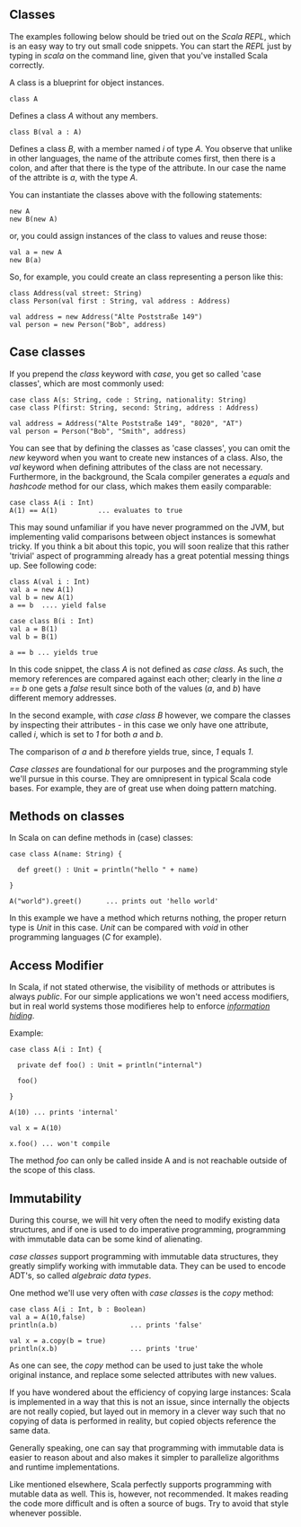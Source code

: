 ## Classes 

The examples following below should be tried out on the _Scala REPL_, which is an easy way to try out small code snippets. You can start the _REPL_ just by typing in _scala_ on the command line, given that you've installed Scala correctly.

A class is a blueprint for object instances. 

~~~
class A
~~~

Defines a class _A_ without any members.

~~~
class B(val a : A)
~~~

Defines a class _B_, with a member named _i_ of type _A_. You observe that unlike in other languages, the name of the attribute comes first, then there is a colon, and after that there is the type of the attribute. In our case the name of the attribte is _a_, with the type _A_.

You can instantiate the classes above with the following statements:

~~~
new A
new B(new A)
~~~

or, you could assign instances of the class to values and reuse those:

~~~
val a = new A
new B(a)
~~~

So, for example, you could create an class representing a person like this:

~~~
class Address(val street: String)
class Person(val first : String, val address : Address)

val address = new Address("Alte Poststraße 149")
val person = new Person("Bob", address)
~~~

## Case classes

If you prepend the _class_ keyword with _case_, you get so called 'case classes', which are most commonly used:

~~~
case class A(s: String, code : String, nationality: String)
case class P(first: String, second: String, address : Address)

val address = Address("Alte Poststraße 149", "8020", "AT")
val person = Person("Bob", "Smith", address)
~~~

You can see that by defining the classes as 'case classes', you can omit the _new_ keyword when you want to create new instances of a class. Also, the _val_ keyword when defining attributes of the class are not necessary. Furthermore, in the background, the Scala compiler generates a _equals_ and _hashcode_ method for our class, which makes them easily comparable:

~~~
case class A(i : Int)
A(1) == A(1)          ... evaluates to true
~~~

This may sound unfamiliar if you have never programmed on the JVM, but implementing valid comparisons between object instances is somewhat tricky. If you think a bit about this topic, you will soon realize that this rather 'trivial' aspect of programming already has a great potential messing things up. See following code:

~~~
class A(val i : Int)
val a = new A(1)
val b = new A(1)
a == b  .... yield false

case class B(i : Int)
val a = B(1)
val b = B(1)

a == b ... yields true
~~~

In this code snippet, the class _A_ is not defined as _case class_. As such, the memory references are compared against each other; clearly in the line _a == b_ one gets a _false_ result since both of the values (_a_, and _b_) have different memory addresses. 

In the second example, with _case class B_ however, we compare the classes by inspecting their attributes - in this case we only have one attribute, called _i_, which is set to _1_ for both _a_ and _b_. 

The comparison of _a_ and _b_ therefore yields true, since, _1_ equals _1_. 

_Case classes_ are foundational for our purposes and the programming style we'll pursue in this course. They are omnipresent in typical Scala code bases. For example, they are of great use when doing pattern matching.

## Methods on classes

In Scala on can define methods in (case) classes:

~~~
case class A(name: String) {

  def greet() : Unit = println("hello " + name)

}

A("world").greet()      ... prints out 'hello world'
~~~

In this example we have a method which returns nothing, the proper return type is _Unit_ in this case. _Unit_ can be compared with _void_ in other programming languages (_C_ for example).

## Access Modifier

In Scala, if not stated otherwise, the visibility of methods or attributes is always _public_. For our simple applications we won't need access modifiers, but in real world systems those modifieres help to enforce [_information hiding_](https://en.wikipedia.org/wiki/Information_hiding).

Example:

~~~
case class A(i : Int) {

  private def foo() : Unit = println("internal")
  
  foo()
  
}

A(10) ... prints 'internal'

val x = A(10)

x.foo() ... won't compile
~~~

The method _foo_ can only be called inside A and is not reachable outside of the scope of this class.

## Immutability

During this course, we will hit very often the need to modify existing data structures, and if one is used to do imperative programming, programming with immutable data can be some kind of alienating.  

_case classes_ support programming with immutable data structures, they greatly simplify working with immutable data. They can be used to encode ADT's, so called _algebraic data types_.

One method we'll use very often with _case classes_ is the _copy_ method:

~~~
case class A(i : Int, b : Boolean)
val a = A(10,false)
println(a.b)                  ... prints 'false'

val x = a.copy(b = true)
println(x.b)                  ... prints 'true'
~~~

As one can see, the _copy_ method can be used to just take the whole original instance, and replace some selected attributes with new values.

If you have wondered about the efficiency of copying large instances: Scala is implemented in a way that this is not an issue, since internally the objects are not really copied, but layed out in memory in a clever way such that no copying of data is performed in reality, but copied objects reference the same data.

Generally speaking, one can say that programming with immutable data is easier to reason about and also makes it simpler to parallelize algorithms and runtime implementations.

Like mentioned elsewhere, Scala perfectly supports programming with mutable data as well. This is, however, not recommended. It makes reading the code more difficult and is often a source of bugs. Try to avoid that style whenever possible. 

 
